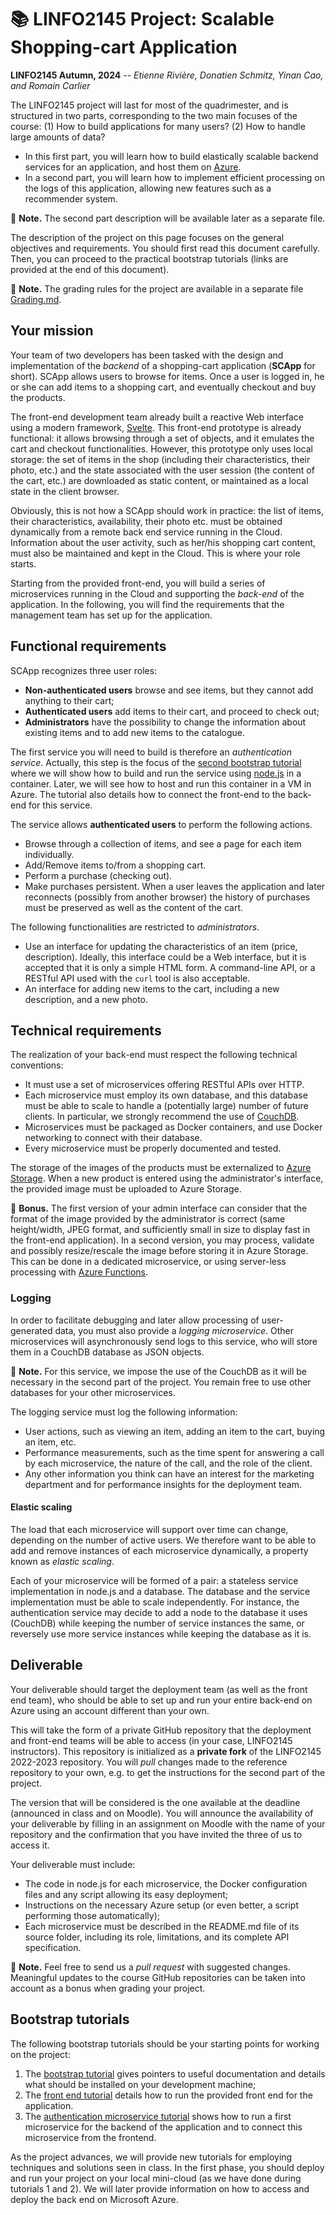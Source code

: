 # :books: LINFO2145 Project: Scalable Shopping-cart Application

**LINFO2145 Autumn, 2024** -- *Etienne Rivière, Donatien Schmitz, Yinan Cao, and Romain Carlier*

The LINFO2145 project will last for most of the quadrimester, and is structured in two parts, corresponding to the two main focuses of the course: (1) How to build applications for many users? (2) How to handle large amounts of data?

- In this first part, you will learn how to build elastically scalable backend services for an application, and host them on [Azure](https://azure.microsoft.com/en-us/global-infrastructure/).
- In a second part, you will learn how to implement efficient processing on the logs of this application, allowing new features such as a recommender system.

:pencil: **Note.** The second part description will be available later as a separate file.
<!-- [is available as a separate file](README-part2.md). -->

The description of the project on this page focuses on the general objectives and requirements.
You should first read this document carefully.
Then, you can proceed to the practical bootstrap tutorials (links are provided at the end of this document).

:pencil: **Note.** The grading rules for the project are available in a separate file [Grading.md](Grading.md).

## Your mission

Your team of two developers has been tasked with the design and implementation of the *backend* of a shopping-cart application (**SCApp** for short).
SCApp allows users to browse for items.
Once a user is logged in, he or she can add items to a shopping cart, and eventually checkout and buy the products.

The front-end development team already built a reactive Web interface using a modern framework, [Svelte](https://svelte.dev/).
This front-end prototype is already functional: it allows browsing through a set of objects, and it emulates the cart and checkout functionalities.
However, this prototype only uses local storage: the set of items in the shop (including their characteristics, their photo, etc.) and the state associated with the user session (the content of the cart, etc.) are downloaded as static content, or maintained as a local state in the client browser.

Obviously, this is not how a SCApp should work in practice: the list of items, their characteristics, availability, their photo etc. must be obtained dynamically from a remote back end service running in the Cloud.
Information about the user activity, such as her/his shopping cart content, must also be maintained and kept in the Cloud.
This is where your role starts.

Starting from the provided front-end, you will build a series of microservices running in the Cloud and supporting the *back-end* of the application.
In the following, you will find the requirements that the management team has set up for the application.

## Functional requirements

SCApp recognizes three user roles:

- **Non-authenticated users** browse and see items, but they cannot add anything to their cart;
- **Authenticated users** add items to their cart, and proceed to check out;
- **Administrators** have the possibility to change the information about existing items and to add new items to the catalogue.

The first service you will need to build is therefore an *authentication service*.
Actually, this step is the focus of the [second bootstrap tutorial](tutorials/02_ProjectSetup_AuthenticationService.md) where we will show how to build and run the service using [node.js](https://nodejs.org/en/) in a container.
Later, we will see how to host and run this container in a VM in Azure.
The tutorial also details how to connect the front-end to the back-end for this service.

The service allows **authenticated users** to perform the following actions.

- Browse through a collection of items, and see a page for each item individually.
- Add/Remove items to/from a shopping cart.
- Perform a purchase (checking out).
- Make purchases persistent. When a user leaves the application and later reconnects (possibly from another browser) the history of purchases must be preserved as well as the content of the cart.

The following functionalities are restricted to *administrators*.

- Use an interface for updating the characteristics of an item (price, description). Ideally, this interface could be a Web interface, but it is accepted that it is only a simple HTML form. A command-line API, or a RESTful API used with the `curl` tool is also acceptable.
- An interface for adding new items to the cart, including a new description, and a new photo.

## Technical requirements

The realization of your back-end must respect the following technical conventions:

- It must use a set of microservices offering RESTful APIs over HTTP.
- Each microservice must employ its own database, and this database must be able to scale to handle a (potentially large) number of future clients. In particular, we strongly recommend the use of [CouchDB](http://couchdb.apache.org).
- Microservices must be packaged as Docker containers, and use Docker networking to connect with their database.
- Every microservice must be properly documented and tested.

The storage of the images of the products must be externalized to [Azure Storage](https://docs.microsoft.com/en-us/azure/storage/).
When a new product is entered using the administrator's interface, the provided image must be uploaded to Azure Storage.

:gift: **Bonus.** The first version of your admin interface can consider that the format of the image provided by the administrator is correct (same height/width, JPEG format, and sufficiently small in size to display fast in the front-end application).
In a second version, you may process, validate and possibly resize/rescale the image before storing it in Azure Storage.
This can be done in a dedicated microservice, or using server-less processing with [Azure Functions](https://azure.microsoft.com/en-us/services/functions/).

### Logging

In order to facilitate debugging and later allow processing of user-generated data, you must also provide a *logging microservice*.
Other microservices will asynchronously send logs to this service, who will store them in a CouchDB database as JSON objects.

:pencil: **Note.** For this service, we impose the use of the CouchDB as it will be necessary in the second part of the project.
You remain free to use other databases for your other microservices.

The logging service must log the following information:

- User actions, such as viewing an item, adding an item to the cart, buying an item, etc.
- Performance measurements, such as the time spent for answering a call by each microservice, the nature of the call, and the role of the client.
- Any other information you think can have an interest for the marketing department and for performance insights for the deployment team.

#### Elastic scaling

The load that each microservice will support over time can change, depending on the number of active users.
We therefore want to be able to add and remove instances of each microservice dynamically, a property known as *elastic scaling*.

Each of your microservice will be formed of a pair: a stateless service implementation in node.js and a database.
The database and the service implementation must be able to scale independently.
For instance, the authentication service may decide to add a node to the database it uses (CouchDB) while keeping the number of service instances the same, or reversely use more service instances while keeping the database as it is.

## Deliverable

Your deliverable should target the deployment team (as well as the front end team), who should be able to set up and run your entire back-end on Azure using an account different than your own.

This will take the form of a private GitHub repository that the deployment and front-end teams will be able to access (in your case, LINFO2145 instructors).
This repository is initialized as a **private fork** of the LINFO2145 2022-2023 repository.
You will *pull* changes made to the reference repository to your own, e.g. to get the instructions for the second part of the project.

The version that will be considered is the one available at the deadline (announced in class and on Moodle).
You will announce the availability of your deliverable by filling in an assignment on Moodle with the name of your repository and the confirmation that you have invited the three of us to access it.

Your deliverable must include:

- The code in node.js for each microservice, the Docker configuration files and any script allowing its easy deployment;
- Instructions on the necessary Azure setup (or even better, a script performing those automatically);
- Each microservice must be described in the README.md file of its source folder, including its role, limitations, and its complete API specification.

:pencil: **Note.** Feel free to send us a *pull request* with suggested changes.
Meaningful updates to the course GitHub repositories can be taken into account as a bonus when grading your project.

## Bootstrap tutorials

The following bootstrap tutorials should be your starting points for working on the project:

1. The [bootstrap tutorial](tutorials/README.md) gives pointers to useful documentation and details what should be installed on your development machine;
1. The [front end tutorial](tutorials/01_ProjectSetup_FrontEnd.md) details how to run the provided front end for the application.
1. The [authentication microservice tutorial](tutorials/02_ProjectSetup_AuthenticationService.md) shows how to run a first microservice for the backend of the application and to connect this microservice from the frontend.

As the project advances, we will provide new tutorials for employing techniques and solutions seen in class.
In the first phase, you should deploy and run your project on your local mini-cloud (as we have done during tutorials 1 and 2).
We will later provide information on how to access and deploy the back end on Microsoft Azure.
